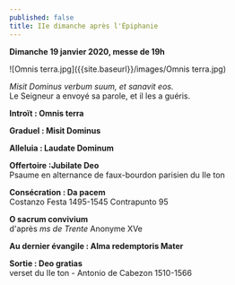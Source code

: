```yaml
---
published: false
title: IIe dimanche après l'Épiphanie
---
```

**Dimanche 19 janvier 2020, messe de 19h** 

![Omnis terra.jpg]({{site.baseurl}}/images/Omnis terra.jpg)

*Misit Dominus verbum suum, et sanavit eos.*  
Le Seigneur a envoyé sa parole, et il les a guéris.

**Introït : Omnis terra**

**Graduel : Misit Dominus**

**Alleluia : Laudate Dominum**

**Offertoire :Jubilate Deo**  
Psaume en alternance de faux-bourdon parisien du IIe ton

**Consécration : Da pacem**  
Costanzo Festa 1495-1545 Contrapunto 95

**O sacrum convivium**  
d'après *ms de Trente* Anonyme XVe

**Au dernier évangile : Alma redemptoris Mater**  

**Sortie : Deo gratias**  
verset du IIe ton - Antonio de Cabezon 1510-1566
